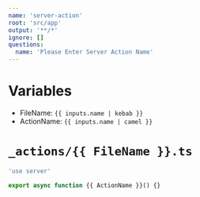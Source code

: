 ```yaml
---
name: 'server-action'
root: 'src/app'
output: '**/*'
ignore: []
questions:
  name: 'Please Enter Server Action Name'
---
```


# Variables

- FileName: `{{ inputs.name | kebab }}`
- ActionName: `{{ inputs.name | camel }}`

# `_actions/{{ FileName }}.ts`

```typescript
'use server'

export async function {{ ActionName }}() {}
```
